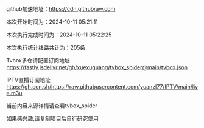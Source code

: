 
    
github加速地址：https://cdn.githubraw.com
    
本次开始时间为：2024-10-11 05:21:11

本次执行完成时间为：2024-10-11 05:22:25

本次执行统计线路共计为：205条

Tvbox多仓请配置订阅地址 https://fastly.jsdelivr.net/gh/xuexuguang/tvbox_spider@main/tvbox.json

IPTV直播订阅地址 https://gh.con.sh/https://raw.githubusercontent.com/yuanzl77/IPTV/main/live.m3u

当前内容来源详情请查看tvbox_spider

如果感兴趣,请复制项目后自行研究使用
